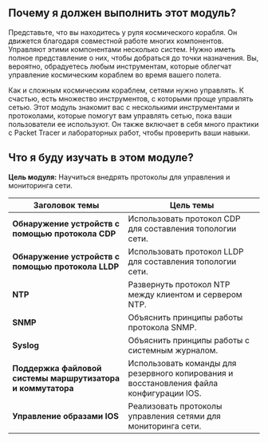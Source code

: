 <!-- 10.0.1 -->
##  Почему я должен выполнить этот модуль?

Представьте, что вы находитесь у руля космического корабля. Он движется благодаря совместной работе многих компонентов. Управляют этими компонентами несколько систем. Нужно иметь полное представление о них, чтобы добраться до точки назначения. Вы, вероятно, обрадуетесь любым инструментам, которые облегчат управление космическим кораблем во время вашего полета.

Как и сложным космическим кораблем, сетями нужно управлять. К счастью, есть множество инструментов, с которыми проще управлять сетью. Этот модуль знакомит вас с несколькими инструментами и протоколами, которые помогут вам управлять сетью, пока ваши пользователи ее используют. Он также включает в себя много практики с Packet Tracer и лабораторных работ, чтобы проверить ваши навыки. 

<!-- 10.0.2 -->
##  Что я буду изучать в этом модуле?

**Цель модуля:** Научиться внедрять протоколы для управления и мониторинга сети.

| **Заголовок темы** | **Цель темы** |
| --- | --- |
| **Обнаружение устройств с помощью протокола CDP** | Использовать протокол CDP для составления топологии сети. |
| **Обнаружение устройств с помощью протокола LLDP** | Использовать протокол LLDP для составления топологии сети. |
| **NTP** | Развернуть протокол NTP между клиентом и сервером NTP. |
| **SNMP** | Объяснить принципы работы протокола SNMP. |
| **Syslog** | Объяснить принципы работы с системным журналом. |
| **Поддержка файловой системы маршрутизатора и коммутатора** | Использовать команды для резервного копирования и восстановления файла конфигурации IOS. |
| **Управление образами IOS** | Реализовать протоколы управления сетями для мониторинга сети. |
